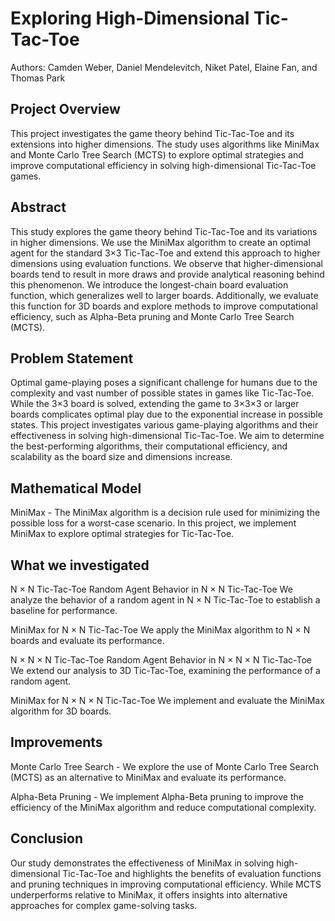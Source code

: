 # Exploring High-Dimensional Tic-Tac-Toe
Authors: Camden Weber, Daniel Mendelevitch, Niket Patel, Elaine Fan, and Thomas Park

## Project Overview
This project investigates the game theory behind Tic-Tac-Toe and its extensions into higher dimensions. The study uses algorithms like MiniMax and Monte Carlo Tree Search (MCTS) to explore optimal strategies and improve computational efficiency in solving high-dimensional Tic-Tac-Toe games.

## Abstract
This study explores the game theory behind Tic-Tac-Toe and its variations in higher dimensions. We use the MiniMax algorithm to create an optimal agent for the standard 3×3 Tic-Tac-Toe and extend this approach to higher dimensions using evaluation functions. We observe that higher-dimensional boards tend to result in more draws and provide analytical reasoning behind this phenomenon. We introduce the longest-chain board evaluation function, which generalizes well to larger boards. Additionally, we evaluate this function for 3D boards and explore methods to improve computational efficiency, such as Alpha-Beta pruning and Monte Carlo Tree Search (MCTS).

## Problem Statement
Optimal game-playing poses a significant challenge for humans due to the complexity and vast number of possible states in games like Tic-Tac-Toe. While the 3×3 board is solved, extending the game to 3×3×3 or larger boards complicates optimal play due to the exponential increase in possible states. This project investigates various game-playing algorithms and their effectiveness in solving high-dimensional Tic-Tac-Toe. We aim to determine the best-performing algorithms, their computational efficiency, and scalability as the board size and dimensions increase.

## Mathematical Model
MiniMax - The MiniMax algorithm is a decision rule used for minimizing the possible loss for a worst-case scenario. In this project, we implement MiniMax to explore optimal strategies for Tic-Tac-Toe.


## What we investigated
N × N Tic-Tac-Toe
Random Agent Behavior in N × N Tic-Tac-Toe
We analyze the behavior of a random agent in N × N Tic-Tac-Toe to establish a baseline for performance.

MiniMax for N × N Tic-Tac-Toe
We apply the MiniMax algorithm to N × N boards and evaluate its performance.

N × N × N Tic-Tac-Toe
Random Agent Behavior in N × N × N Tic-Tac-Toe
We extend our analysis to 3D Tic-Tac-Toe, examining the performance of a random agent.

MiniMax for N × N × N Tic-Tac-Toe
We implement and evaluate the MiniMax algorithm for 3D boards.

## Improvements
Monte Carlo Tree Search - We explore the use of Monte Carlo Tree Search (MCTS) as an alternative to MiniMax and evaluate its performance.

Alpha-Beta Pruning - We implement Alpha-Beta pruning to improve the efficiency of the MiniMax algorithm and reduce computational complexity.

## Conclusion
Our study demonstrates the effectiveness of MiniMax in solving high-dimensional Tic-Tac-Toe and highlights the benefits of evaluation functions and pruning techniques in improving computational efficiency. While MCTS underperforms relative to MiniMax, it offers insights into alternative approaches for complex game-solving tasks.

